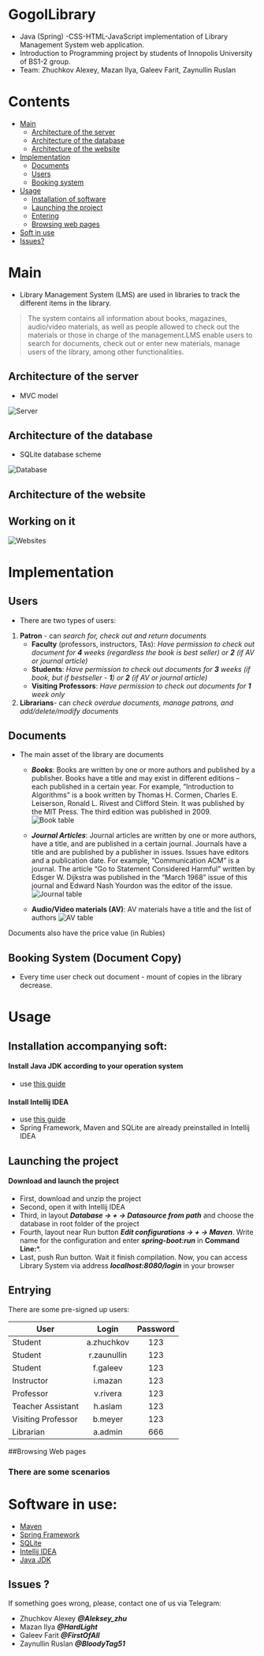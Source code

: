 # GogolLibrary
+ Java (Spring) -CSS-HTML-JavaScript implementation of Library Management System web application.
+ Introduction to Programming project by students of Innopolis University of BS1-2 group.
+ Team: Zhuchkov Alexey, Mazan Ilya, Galeev Farit, Zaynullin Ruslan

# Contents
  + <a href="#main">Main</a>
    + <a href="#arcp">Architecture of the server</a>
    + <a href="#arcd">Architecture of the database</a>
    + <a href="#arcw">Architecture of the website</a>
  + <a href="#imp">Implementation</a>
    + <a href="#doc">Documents</a>
    + <a href="#user">Users</a>
    + <a href="#book">Booking system</a>
  + <a href="#installation">Usage</a>
    + <a href="#inst">Installation of software</a>
    + <a href="#launch">Launching the project</a>
    + <a href="#entry">Entering</a>
    + <a href="#browse">Browsing web pages</a>
  + <a href="#soft">Soft in use</a>
  + <a href="#issue">Issues?</a>
<a name="main">

# Main
+ Library Management System (LMS) are used in libraries to track the different items in the library. 
> The system contains all information about books, magazines, audio/video materials, as well as people allowed to check out the materials or those in charge of the management.LMS enable users to search for documents, check out or enter
new materials, manage users of the library, among other functionalities.

<a name="arcp"> 

## Architecture of the server
</a> 

+ MVC model

![Server](https://github.com/HiGal/GogolLibrary/blob/master/src/main/resources/rmres/packDep.png "Server") 
 
<a name="arcw"> 
  
## Architecture of the database
</a>

+ SQLite database scheme

![Database](https://github.com/HiGal/GogolLibrary/blob/master/src/main/resources/rmres/database.png "DB")

<a name="arcd">
  
## Architecture of the website
</a> 

## Working on it
 ![Websites](https://github.com/HiGal/GogolLibrary/blob/master/src/main/resources/rmres/1.jpg "W")
 
<a name="imp">
   
# Implementation
</a>

<a name="user">
   
## Users
</a>

+ There are two types of users:
1. **Patron** - can *search for, check out and return documents* 
    + **Faculty** (professors, instructors, TAs): 
      *Have permission to сheck out document for ***4*** weeks (regardless the book is best seller) or ***2*** (if AV or journal article)*
    + **Students**:
      *Have permission to сheck out documents for ***3*** weeks (if book, but if bestseller - ***1***) or ***2*** (if AV or journal article)*
    + **Visiting Professors**:
      *Have permission to сheck out documents for ***1*** week only*
2. **Librarians**- can *check overdue documents, manage patrons, and
add/delete/modify documents*       

<a name="doc">
  
## Documents
</a>

+ The main asset of the library are documents
  + ***Books***: Books are written by one or more authors and published by a publisher.
Books have a title and may exist in different editions – each
published in a certain year. For example, “Introduction to Algorithms”
is a book written by Thomas H. Cormen, Charles E. Leiserson, Ronald
L. Rivest and Clifford Stein. It was published by the MIT Press. The
third edition was published in 2009.  
![Book table](https://github.com/HiGal/GogolLibrary/blob/master/src/main/resources/rmres/bookHead.png "Book table")

  + ***Journal Articles***: Journal articles are written by one or more authors, have a title, and are published in a certain journal. Journals have a title and are published by a publisher in issues. Issues have editors and a publication date. For example, “Communication ACM” is a journal. The article “Go to Statement Considered Harmful” written by Edsger W. Dijkstra was published in the “March 1968” issue of this journal and Edward Nash Yourdon was the editor of the issue.
![Journal table](https://github.com/HiGal/GogolLibrary/blob/master/src/main/resources/rmres/journalHead.png "Journal table")

  + **Audio/Video materials (AV)**: AV materials have a title and the list of authors
![AV table](https://github.com/HiGal/GogolLibrary/blob/master/src/main/resources/rmres/avHead.png "AV table")

Documents also have the price value (in Rubles)

<a name="book">
  
## Booking System (Document Copy)
</a>

+ Every time user check out document - mount of copies in the library decrease.

<a name="installation">
  
# Usage
</a>

<a name="inst">

## Installation accompanying soft:
</a>

#### Install Java JDK according to your operation system

  + use <a href="https://github.com/HiGal/GogolLibrary/blob/master/src/main/resources/rmres/java.pdf"> this guide </a>

#### Install Intellij IDEA 
  + use <a href="https://www.jetbrains.com/help/idea/install-and-set-up-intellij-idea.html"> this guide</a> 
  + Spring Framework, Maven and SQLite are already preinstalled in Intellij IDEA
  
<a name="launch"> 
   
## Launching the project
</a>

#### Download and launch the project
  
  + First, download and unzip the project
  + Second, open it with Intellij IDEA
  + Third, in layout ***Database -> + -> Datasource from path*** and choose the database in root folder of the project
  + Fourth, layout near Run button ***Edit configurations -> + -> Maven***. Write name for the configuration and enter ***spring-boot:run*** in **Command Line:***.
  + Last, push Run button. Wait it finish compilation. Now, you can access Library System via address ***localhost:8080/login*** in your browser
    
<a name="entry">

## Entrying
</a>
There are some pre-signed up users:

|     User           |     Login          | Password |
| ------------------ |:------------------:| :-------:|
| Student            | a.zhuchkov         |    123   |
| Student            | r.zaunullin        |    123   |
| Student            | f.galeev           |    123   |
| Instructor         | i.mazan            |    123   |
| Professor          | v.rivera           |    123   |
| Teacher Assistant  | h.aslam            |    123   |
| Visiting Professor | b.meyer            |    123   |
| Librarian          | a.admin            |    666   |
     
<a name="browse">

##Browsing Web pages
### There are some scenarios

<a name="soft">

# Software in use:
</a>

  + <a href="http://maven.apache.org/POM/4.0.0">Maven</a>
  + <a href="https://spring.io/docs">Spring Framework</a>
  + <a href="http://www.sqlite.org/docs.html">SQLite</a>
  + <a href="https://www.jetbrains.com/idea/">Intellij IDEA</a>
  + <a href="http://www.oracle.com/technetwork/java/javase/downloads/index.html">Java JDK</a>
  
<a name="issue">
    
## Issues ?
 If something goes wrong, please, contact one of us via Telegram:
   + Zhuchkov Alexey ***@Aleksey_zhu***
   + Mazan Ilya ***@HardLight***
   + Galeev Farit ***@FirstOfAll***
   + Zaynullin Ruslan ***@BloodyTag51***
